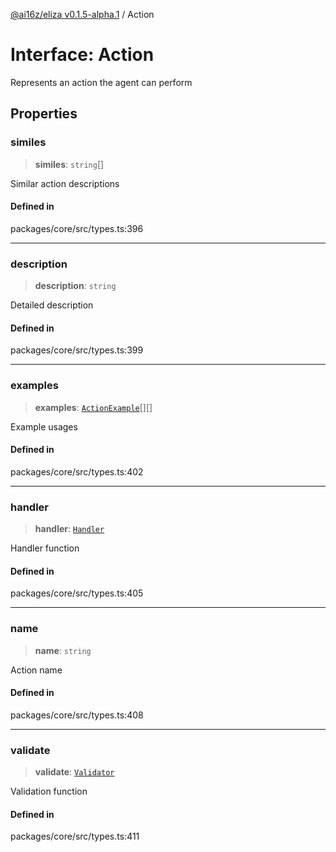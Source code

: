[@ai16z/eliza v0.1.5-alpha.1](../index.md) / Action

# Interface: Action

Represents an action the agent can perform

## Properties

### similes

> **similes**: `string`[]

Similar action descriptions

#### Defined in

packages/core/src/types.ts:396

***

### description

> **description**: `string`

Detailed description

#### Defined in

packages/core/src/types.ts:399

***

### examples

> **examples**: [`ActionExample`](ActionExample.md)[][]

Example usages

#### Defined in

packages/core/src/types.ts:402

***

### handler

> **handler**: [`Handler`](../type-aliases/Handler.md)

Handler function

#### Defined in

packages/core/src/types.ts:405

***

### name

> **name**: `string`

Action name

#### Defined in

packages/core/src/types.ts:408

***

### validate

> **validate**: [`Validator`](../type-aliases/Validator.md)

Validation function

#### Defined in

packages/core/src/types.ts:411

